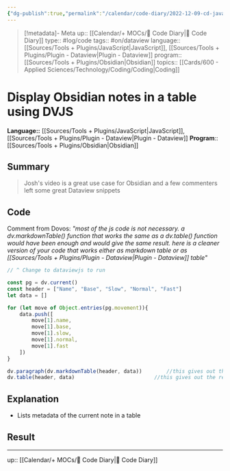 ```yaml
---
{"dg-publish":true,"permalink":"/calendar/code-diary/2022-12-09-cd-java-script-display-obsidian-notes-in-a-table-using-dvjs/","title":"Display Obsidian notes in a table using DVJS"}
---
```


> [!metadata]- Meta
> up:: [[Calendar/+ MOCs/🧪 Code Diary\|🧪 Code Diary]]
> type:: #log/code 
> tags:: #on/dataview 
> language:: [[Sources/Tools + Plugins/JavaScript\|JavaScript]], [[Sources/Tools + Plugins/Plugin - Dataview\|Plugin - Dataview]]
> program:: [[Sources/Tools + Plugins/Obsidian\|Obsidian]]
> topics:: [[Cards/600 - Applied Sciences/Technology/Coding/Coding\|Coding]]


# Display Obsidian notes in a table using DVJS
**Language::**  [[Sources/Tools + Plugins/JavaScript\|JavaScript]], [[Sources/Tools + Plugins/Plugin - Dataview\|Plugin - Dataview]]
**Program**:: [[Sources/Tools + Plugins/Obsidian\|Obsidian]]

## Summary
> Josh's video is a great use case for Obsidian and a few commenters left some great Dataview snippets

## Code

Comment from Dovos: *"most of the js code is not necessary. a dv.markdownTable() function that works the same as a dv.table() function would have been enough and would give the same result. here is a cleaner version of your code that works either as markdown table or as [[Sources/Tools + Plugins/Plugin - Dataview\|Plugin - Dataview]] table"*

```js
// ^ Change to dataviewjs to run

const pg = dv.current()
const header = ["Name", "Base", "Slow", "Normal", "Fast"]
let data = []

for (let move of Object.entries(pg.movement)){
	data.push([
		move[1].name, 
		move[1].base, 
		move[1].slow, 
		move[1].normal, 
		move[1].fast
	])
}

dv.paragraph(dv.markdownTable(header, data)) 		//this gives out the result as a markdown table
dv.table(header, data) 							//this gives out the result as a dataview table

```

## Explanation
- Lists metadata of the current note in a table

## Result

---
up:: [[Calendar/+ MOCs/🧪 Code Diary\|🧪 Code Diary]]